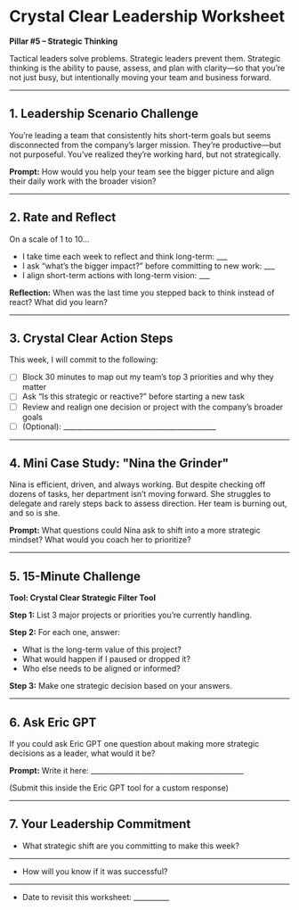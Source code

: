 # Crystal Clear Leadership Worksheet

**Pillar #5 – Strategic Thinking**

Tactical leaders solve problems. Strategic leaders prevent them. Strategic thinking is the ability to pause, assess, and plan with clarity—so that you’re not just busy, but intentionally moving your team and business forward.

---

## 1. Leadership Scenario Challenge

You’re leading a team that consistently hits short-term goals but seems disconnected from the company’s larger mission. They’re productive—but not purposeful. You’ve realized they’re working hard, but not strategically.

**Prompt:**
How would you help your team see the bigger picture and align their daily work with the broader vision?

---

## 2. Rate and Reflect

On a scale of 1 to 10…

* I take time each week to reflect and think long-term: \_\_\_
* I ask “what’s the bigger impact?” before committing to new work: \_\_\_
* I align short-term actions with long-term vision: \_\_\_

**Reflection:**
When was the last time you stepped back to think instead of react? What did you learn?

---

## 3. Crystal Clear Action Steps

This week, I will commit to the following:

* [ ] Block 30 minutes to map out my team’s top 3 priorities and why they matter
* [ ] Ask “Is this strategic or reactive?” before starting a new task
* [ ] Review and realign one decision or project with the company’s broader goals
* [ ] (Optional): \_\_\_\_\_\_\_\_\_\_\_\_\_\_\_\_\_\_\_\_\_\_\_\_\_\_\_\_\_\_\_\_\_\_\_\_\_\_\_\_\_\_\_

---

## 4. Mini Case Study: "Nina the Grinder"

Nina is efficient, driven, and always working. But despite checking off dozens of tasks, her department isn’t moving forward. She struggles to delegate and rarely steps back to assess direction. Her team is burning out, and so is she.

**Prompt:**
What questions could Nina ask to shift into a more strategic mindset? What would you coach her to prioritize?

---

## 5. 15-Minute Challenge

**Tool: Crystal Clear Strategic Filter Tool**

**Step 1:** List 3 major projects or priorities you’re currently handling.

**Step 2:** For each one, answer:

* What is the long-term value of this project?
* What would happen if I paused or dropped it?
* Who else needs to be aligned or informed?

**Step 3:** Make one strategic decision based on your answers.

---

## 6. Ask Eric GPT

If you could ask Eric GPT one question about making more strategic decisions as a leader, what would it be?

**Prompt:**
Write it here: \_\_\_\_\_\_\_\_\_\_\_\_\_\_\_\_\_\_\_\_\_\_\_\_\_\_\_\_\_\_\_\_\_\_\_\_\_\_\_\_\_\_\_

(Submit this inside the Eric GPT tool for a custom response)

---

## 7. Your Leadership Commitment

* What strategic shift are you committing to make this week?

---

* How will you know if it was successful?

---

* Date to revisit this worksheet: \_\_\_\_\_\_\_\_\_\_
